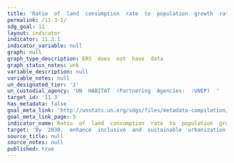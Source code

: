 ```yaml
---
title: 'Ratio  of  land  consumption  rate  to  population  growth  rate'
permalink: /11-3-1/
sdg_goal: 11
layout: indicator
indicator: 11.3.1
indicator_variable: null
graph: null
graph_type_description: ERS  does  not  have  data
graph_status_notes: unk
variable_description: null
variable_notes: null
un_designated_tier: '2'
un_custodial_agency: 'UN  HABITAT  (Partnering  Agencies:  :UNEP)  '
target_id: '11.3'
has_metadata: false
goal_meta_link: 'http://unstats.un.org/sdgs/files/metadata-compilation/Metadata-Goal-11.pdf'
goal_meta_link_page: 5
indicator_name: Ratio  of  land  consumption  rate  to  population  growth  rate
target: 'By  2030,  enhance  inclusive  and  sustainable  urbanization  and  capacity  for  participatory,  integrated  and  sustainable  human  settlement  planning  and  management  in  all  countries.'
source_title: null
source_notes: null
published: true  
---
```

